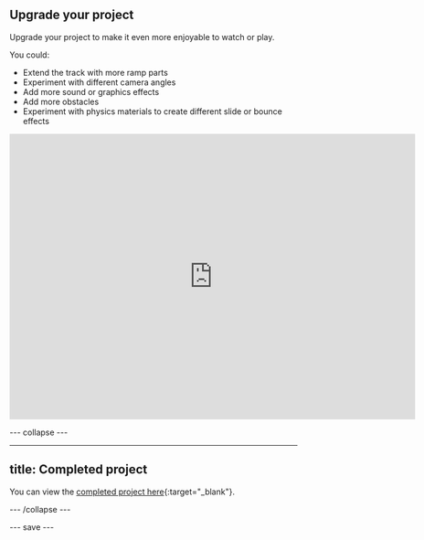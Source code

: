 ## Upgrade your project

Upgrade your project to make it even more enjoyable to watch or play. 

You could:
+ Extend the track with more ramp parts
+ Experiment with different camera angles
+ Add more sound or graphics effects
+ Add more obstacles
+ Experiment with physics materials to create different slide or bounce effects

<iframe allowtransparency="true" width="710" height="500" src="https://raspberrypilearning.github.io/unity-webgl/TrackDesignerUpgraded/" frameborder="0"></iframe>

--- collapse ---

---
title: Completed project
---

You can view the [completed project here](https://rpf.io/p/en/track-designer-get){:target="_blank"}.

--- /collapse ---

--- save ---